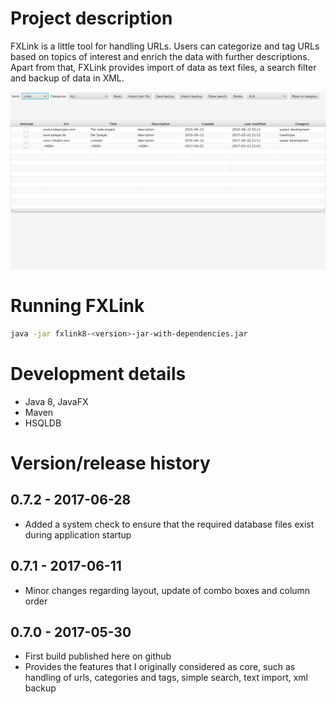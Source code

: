 
# Project description
FXLink is a little tool for handling URLs. Users can categorize and tag URLs based on topics of interest and enrich the data with further descriptions. </br>
Apart from that, FXLink provides import of data as text files, a search filter and backup of data in XML. 

![](/docs/fxlink8.png) 

# Running FXLink
```bash 
java -jar fxlink8-<version>-jar-with-dependencies.jar
```

# Development details

* Java 8, JavaFX
* Maven
* HSQLDB
         
# Version/release history 

## 0.7.2 - 2017-06-28

* Added a system check to ensure that the required database files exist during application startup

## 0.7.1 - 2017-06-11

* Minor changes regarding layout, update of combo boxes and column order

## 0.7.0 - 2017-05-30 

* First build published here on github
* Provides the features that I originally considered as core, such as handling of urls, categories and tags, simple search, text import, xml backup


